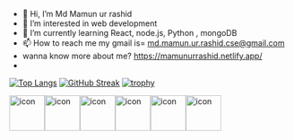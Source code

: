 - 👋 Hi, I’m Md Mamun ur rashid
- 👀 I’m interested in web development
- 🌱 I’m currently learning React, node.js, Python , mongoDB
- 📫 How to reach me my gmail is= md.mamun.ur.rashid.cse@gmail.com
 - wanna know more about me? https://mamunurrashid.netlify.app/
 - 



[![Top Langs](https://github-readme-stats.vercel.app/api/top-langs/?username=anuraghazra)](https://github.com/anuraghazra/github-readme-stats)
[![GitHub Streak](https://streak-stats.demolab.com/?user=DenverCoder1&theme=dark)](https://git.io/streak-stats)
[![trophy](https://github-profile-trophy.vercel.app/?username=MamunUrRashidAIUB)](https://github.com/ryo-ma/github-profile-trophy)
<div style="display: flex; align-items: flex-start;"><img src="https://techstack-generator.vercel.app/js-icon.svg" alt="icon" width="63" height="63" /><img src="https://techstack-generator.vercel.app/csharp-icon.svg" alt="icon" width="63" height="63" /><img src="https://techstack-generator.vercel.app/react-icon.svg" alt="icon" width="63" height="63" /><img src="https://techstack-generator.vercel.app/nginx-icon.svg" alt="icon" width="63" height="63" /><img src="https://techstack-generator.vercel.app/mysql-icon.svg" alt="icon" width="63" height="63" /><img src="https://techstack-generator.vercel.app/python-icon.svg" alt="icon" width="63" height="63" /></div>


<!---
MamunUrRashidAIUB/MamunUrRashidAIUB is a ✨ special ✨ repository because its `README.md` (this file) appears on your GitHub profile.
You can click the Preview link to take a look at your changes.
--->
